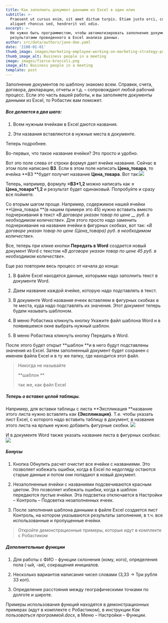 ```yaml
---
title: Как заполнить документ данными из Excel в один клик
subtitle: >-
  Praesent ut cursus enim, sit amet dictum turpis. Etiam justo orci, consectetur
  aliquet rhoncus sed, hendrerit vel odio.
excerpt: >-
  Не нужно быть программистом, чтобы автоматизировать заполнение документов Word
  результатами проведенного в Excel анализа данных.
author: src/data/authors/jane-doe.yaml
date: '2100-01-01'
thumb_image: images/marketing-employee-working-on-marketing-strategy-purple.png
thumb_image_alt: Business people in a meeting
image: images/fierce-broccoli.png
image_alt: Business people in a meeting
template: post
---
```

Заполнение документов по шаблону знакомо всем. Справки,
счета, договора, декларации, отчеты и т.д. – сопровождают любой рабочий
процесс. Если это часть вашей работы, и вы заполняете документы данными из Excel, то Робастик вам
поможет.

##### Все делается в два шага:

1.  Всем нужным ячейкам в Excel даются названия.

2.  Эти названия вставляются в нужные места в документе.

Теперь подробнее.

Во-первых, что такое название ячейки? Это просто и удобно.

Вот
это поле слева от строки формул дает ячейке название. Сейчас в этом поле
написано **В3**. Если в этом поле написать **Цена\_товара**, то ячейка \*\*В3 \*\*будет получит название **Цена\_товара**. Вот так:![](file:///C:\Users\9EE3~1\AppData\Local\Temp\msohtmlclip1\01\clip_image005.jpg)

Теперь, например, формулу **=В3\*1,2** можно написать как **= Цена\_товара\*1,2** и результат будет одинаковый. Попробуйте и сразу
все поймете.

Со вторым шагом проще. Например, содержимое нашей ячейки \*\*Цена\_товара \*\*(в нашем примере это 45) нужно вставить вместо подчеркивания в текст «*В договоре указан товар по цене \__ руб. в необходимом количестве*». Для этого просто надо заменить подчеркивание на название ячейки в фигурных скобках, вот так: «*В договоре указан товар по цене {Цена\_товара} руб. в необходимом количестве*».

Все, теперь при клике кнопки **Передать в Word** создается новый документ Word с текстом «*В договоре указан товар по цене 45 руб. в необходимом количестве*».

Еще раз повторим весь процесс от начала до конца:

1.  В файле Excel находятся данные, которыми надо заполнить текст в документе Word.

2.  Даем название каждой ячейке, которую надо подставлять в текст.

3.  В документе Word названия ячеек вставляем в фигурных скобках в те места, куда надо подставлять их значения. Этот документ теперь будем называть шаблоном.

4.  В меню Робастика кликнуть кнопку Укажите файл шаблона Word и в появившемся окне выбрать нужный шаблон.

5.  В меню Робастика кликнуть кнопку Передать в Word.

После этого будет открыт \*\*шаблон \*\*и в него будут подставлены значения из Excel. Затем заполненный документ будет сохранен с именем файла Excel и в ту же папку, где находится этот файл.

> Никогда не называйте
>
> \*\*шаблон \*\*
>
> так же, как файл Excel

##### Теперь о вставке целой таблицы.

Например, для вставки таблицы с листа \*\*Экспликация \*\*название этого листа нужно вставлять как **{Экспликация}**. Т.е. чтобы указать лист Excel, с которого надо вставить таблицу в документ, в название этого листа на ярлыке нужно добавить фигурные скобки. ![](file:///C:\Users\9EE3~1\AppData\Local\Temp\msohtmlclip1\01\clip_image007.jpg)

И в документе Word также указать название листа в фигурных скобках:![](file:///C:\Users\9EE3~1\AppData\Local\Temp\msohtmlclip1\01\clip_image009.jpg)

##### Бонусы

1.  Кнопка Обнулить расчет очистит все ячейки с названиями. Это позволяет избежать ошибки, когда в Excel по недогляду остаются старые данные и потом они попадают в новый документ.

2.  Незаполненные ячейки с названиями подсвечиваются красным цветом. Это позволяет избежать ошибки, когда в шаблон передаются пустые ячейки. Эта подсветка отключается в Настройки – Контроль – Подсветка незаполненных ячеек.

3.  После заполнения шаблона данными в файле Excel создается лист Контроль, на котором указываются результаты заполнения, в т.ч. все использованные и пропущенные ячейки.

> Откройте демонстрационные примеры, которые идут в комплекте с Робастиком

##### Дополнительные функции

1.  Для работы с ФИО - функции склонения (кому, кого), определения пола (-ый, -ая), сокращения инициалов.

2.  Несколько вариантов написания чисел словами (3,33 → Три рубля 33 коп).

3.  Определение расстояния между географическими точками по долготе и широте.

Примеры использования функций находятся в демонстрационных примерах (идут в комплекте с Робастиком), в инструкции *Как пользоваться программой.docx*, в Меню – Настройки – Функции.
